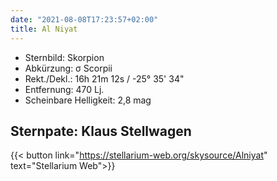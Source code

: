 ```yaml
---
date: "2021-08-08T17:23:57+02:00"
title: Al Niyat
---
```

- Sternbild: Skorpion
- Abkürzung: σ Scorpii
- Rekt./Dekl.: 16h 21m 12s / -25° 35' 34"
- Entfernung: 470 Lj.
- Scheinbare Helligkeit: 2,8 mag

## Sternpate: Klaus Stellwagen

{{< button link="https://stellarium-web.org/skysource/Alniyat" text="Stellarium Web">}}

